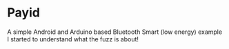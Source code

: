 Payid
=====

A simple Android and Arduino based Bluetooth Smart (low energy) example I started to understand what the fuzz is about!
